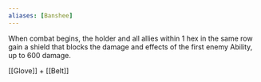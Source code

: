 ```yaml
---
aliases: [Banshee]
---
```

When combat begins, the holder and all allies within 1 hex in the same row gain a shield that blocks the damage and effects of the first enemy Ability, up to 600 damage.

[[Glove]] + [[Belt]]
